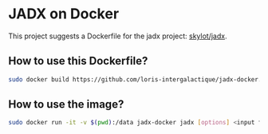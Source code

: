# JADX on Docker

This project suggests a Dockerfile for the jadx project:
[skylot/jadx](https://github.com/skylot/jadx).

## How to use this Dockerfile?

```bash
sudo docker build https://github.com/loris-intergalactique/jadx-docker.git#main
```

## How to use the image?

```bash
sudo docker run -it -v $(pwd):/data jadx-docker jadx [options] <input files>
```
